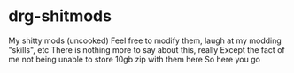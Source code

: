 # drg-shitmods
My shitty mods (uncooked)
Feel free to modify them, laugh at my modding "skills", etc
There is nothing more to say about this, really
Except the fact of me not being unable to store 10gb zip with them here
So here you go 
